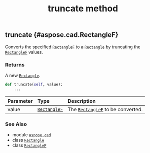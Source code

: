 ﻿---
title: truncate method
second_title: Aspose.CAD for Python via .NET API References
description: 
type: docs
weight: 120
url: /python-net/aspose.cad/rectangle/truncate/
is_root: false
---

## truncate {#aspose.cad.RectangleF}

Converts the specified [`RectangleF`](/cad/python-net/aspose.cad/rectanglef) to a [`Rectangle`](/cad/python-net/aspose.cad/rectangle) by truncating the [`RectangleF`](/cad/python-net/aspose.cad/rectanglef) values.


### Returns 


A new [`Rectangle`](/cad/python-net/aspose.cad/rectangle).


```python
def truncate(self, value):
    ...
```


| Parameter | Type | Description |
| :- | :- | :- |
| value | [`RectangleF`](/cad/python-net/aspose.cad/rectanglef) | The [`RectangleF`](/cad/python-net/aspose.cad/rectanglef) to be converted. |



### See Also
* module [`aspose.cad`](../../)
* class [`Rectangle`](/cad/python-net/aspose.cad/rectangle)
* class [`RectangleF`](/cad/python-net/aspose.cad/rectanglef)
